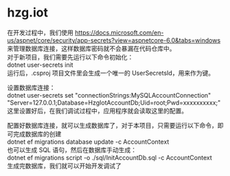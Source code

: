 # hzg.iot

在开发过程中，我们使用 https://docs.microsoft.com/en-us/aspnet/core/security/app-secrets?view=aspnetcore-6.0&tabs=windows 来管理数据库连接，这样数据库密码就不会暴漏在代码仓库中。<br>
对于新项目，我们需要先运行以下命令初始化：<br>
dotnet user-secrets init<br>
运行后，.csproj 项目文件里会生成一个唯一的 UserSecretsId，用来作为键。<br>

设置数据库连接：<br>
dotnet user-secrets set "connectionStrings:MySQLAccountConnection" "Server=127.0.0.1;Database=HzgIotAccountDb;Uid=root;Pwd=xxxxxxxxxx;"<br>
这里设置好后，在我们调试过程中，应用程序就会读取这里的配置。<br>

配置好数据库连接，就可以生成数据库了，对于本项目，只需要运行以下命令，即可完成数据库的创建<br>
dotnet ef migrations database update -c AccountContext<br>
也可以生成 SQL 语句，然后在数据库手动生成：<br>
dotnet ef migrations script -o ./sql/InitAccountDb.sql -c AccountContext<br>
生成完数据库，我们就可以开始开发调试了<br>
